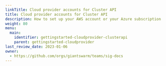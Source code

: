 ```yaml
---
linkTitle: Cloud provider accounts for Cluster API
title: Cloud provider accounts for Cluster API
description: How to set up your AWS account or your Azure subscription in for Cluster API order to run Giant Swarm management clusters and workload clusters under your jurisdiction.
weight: 80
menu:
  main:
    identifier: gettingstarted-cloudprovider-clusterapi
    parent: gettingstarted-cloudprovider
last_review_date: 2023-01-06
owner:
  - https://github.com/orgs/giantswarm/teams/sig-docs
---
```

